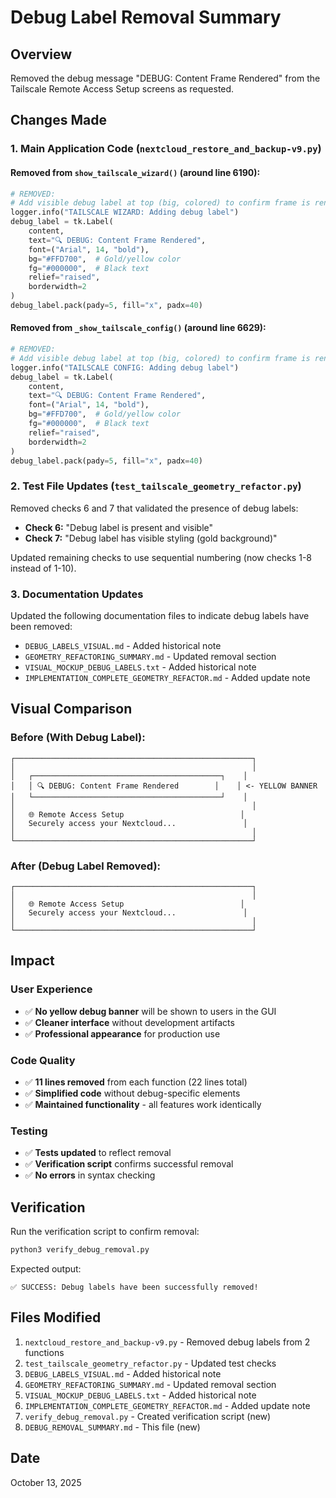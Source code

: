 # Debug Label Removal Summary

## Overview
Removed the debug message "DEBUG: Content Frame Rendered" from the Tailscale Remote Access Setup screens as requested.

## Changes Made

### 1. Main Application Code (`nextcloud_restore_and_backup-v9.py`)

#### Removed from `show_tailscale_wizard()` (around line 6190):
```python
# REMOVED:
# Add visible debug label at top (big, colored) to confirm frame is rendered
logger.info("TAILSCALE WIZARD: Adding debug label")
debug_label = tk.Label(
    content,
    text="🔍 DEBUG: Content Frame Rendered",
    font=("Arial", 14, "bold"),
    bg="#FFD700",  # Gold/yellow color
    fg="#000000",  # Black text
    relief="raised",
    borderwidth=2
)
debug_label.pack(pady=5, fill="x", padx=40)
```

#### Removed from `_show_tailscale_config()` (around line 6629):
```python
# REMOVED:
# Add visible debug label at top (big, colored) to confirm frame is rendered
logger.info("TAILSCALE CONFIG: Adding debug label")
debug_label = tk.Label(
    content,
    text="🔍 DEBUG: Content Frame Rendered",
    font=("Arial", 14, "bold"),
    bg="#FFD700",  # Gold/yellow color
    fg="#000000",  # Black text
    relief="raised",
    borderwidth=2
)
debug_label.pack(pady=5, fill="x", padx=40)
```

### 2. Test File Updates (`test_tailscale_geometry_refactor.py`)

Removed checks 6 and 7 that validated the presence of debug labels:
- **Check 6:** "Debug label is present and visible"
- **Check 7:** "Debug label has visible styling (gold background)"

Updated remaining checks to use sequential numbering (now checks 1-8 instead of 1-10).

### 3. Documentation Updates

Updated the following documentation files to indicate debug labels have been removed:
- `DEBUG_LABELS_VISUAL.md` - Added historical note
- `GEOMETRY_REFACTORING_SUMMARY.md` - Updated removal section
- `VISUAL_MOCKUP_DEBUG_LABELS.txt` - Added historical note
- `IMPLEMENTATION_COMPLETE_GEOMETRY_REFACTOR.md` - Added update note

## Visual Comparison

### Before (With Debug Label):
```
┌─────────────────────────────────────────────────────┐
│                                                     │
│   ┌──────────────────────────────────────────┐    │
│   │ 🔍 DEBUG: Content Frame Rendered        │    │ <- YELLOW BANNER
│   └──────────────────────────────────────────┘    │
│                                                     │
│   🌐 Remote Access Setup                          │
│   Securely access your Nextcloud...               │
│                                                     │
└─────────────────────────────────────────────────────┘
```

### After (Debug Label Removed):
```
┌─────────────────────────────────────────────────────┐
│                                                     │
│   🌐 Remote Access Setup                          │
│   Securely access your Nextcloud...               │
│                                                     │
└─────────────────────────────────────────────────────┘
```

## Impact

### User Experience
- ✅ **No yellow debug banner** will be shown to users in the GUI
- ✅ **Cleaner interface** without development artifacts
- ✅ **Professional appearance** for production use

### Code Quality
- ✅ **11 lines removed** from each function (22 lines total)
- ✅ **Simplified code** without debug-specific elements
- ✅ **Maintained functionality** - all features work identically

### Testing
- ✅ **Tests updated** to reflect removal
- ✅ **Verification script** confirms successful removal
- ✅ **No errors** in syntax checking

## Verification

Run the verification script to confirm removal:
```bash
python3 verify_debug_removal.py
```

Expected output:
```
✅ SUCCESS: Debug labels have been successfully removed!
```

## Files Modified

1. `nextcloud_restore_and_backup-v9.py` - Removed debug labels from 2 functions
2. `test_tailscale_geometry_refactor.py` - Updated test checks
3. `DEBUG_LABELS_VISUAL.md` - Added historical note
4. `GEOMETRY_REFACTORING_SUMMARY.md` - Updated removal section
5. `VISUAL_MOCKUP_DEBUG_LABELS.txt` - Added historical note
6. `IMPLEMENTATION_COMPLETE_GEOMETRY_REFACTOR.md` - Added update note
7. `verify_debug_removal.py` - Created verification script (new)
8. `DEBUG_REMOVAL_SUMMARY.md` - This file (new)

## Date
October 13, 2025
